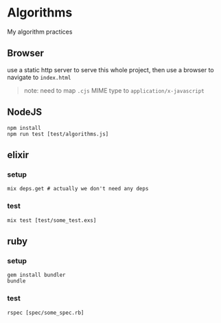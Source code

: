 # Algorithms

My algorithm practices

## Browser

use a static http server to serve this whole project, then use a browser to navigate to `index.html`

> note: need to map `.cjs` MIME type to `application/x-javascript`

## NodeJS

```
npm install
npm run test [test/algorithms.js]
```

## elixir

### setup

```
mix deps.get # actually we don't need any deps
```

### test

```
mix test [test/some_test.exs]
```

## ruby

### setup

```
gem install bundler
bundle
```

### test

```
rspec [spec/some_spec.rb]
```
